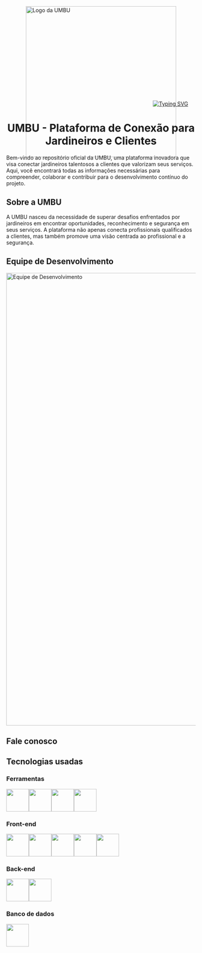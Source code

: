 <div class="logoComLetra" style="display: flex; flex-direction: column; justify-content: center; align-items: center; ">
    <img src="./src/assets/semFundoLogo.png" alt="Logo da UMBU" width="400px" align="center">
    <a href="https://git.io/typing-svg" style="margin-top: -150px; margin-left: 370px;"><img
            src="https://readme-typing-svg.herokuapp.com?font=Cantora+One&size=25&pause=1000&color=51C601&random=false&width=435&lines=Seu+jardim%2C+nossa+miss%C3%A3o!"
            alt="Typing SVG" /></a>

</div>

<h1 align="center">UMBU - Plataforma de Conexão para Jardineiros e Clientes</h1>
<p>Bem-vindo ao repositório oficial da UMBU, uma plataforma inovadora que visa conectar jardineiros talentosos a
    clientes que valorizam seus serviços. Aqui, você encontrará todas as informações necessárias para compreender,
    colaborar e contribuir para o desenvolvimento contínuo do projeto. </p>

<h2>Sobre a UMBU</h2>
<p>A UMBU nasceu da necessidade de superar desafios enfrentados por jardineiros em encontrar oportunidades,
    reconhecimento e segurança em seus serviços. A plataforma não apenas conecta profissionais qualificados a clientes,
    mas também promove uma visão centrada ao profissional e a segurança. </p>

<h2>Equipe de Desenvolvimento </h2>
<img src="./src/assets/equipeIMG.png" alt="Equipe de Desenvolvimento" width="1200px" align="center">

<h2>Fale conosco</h2>

<h2>Tecnologias usadas</h2>

<h3>Ferramentas</h3>
<div class="centralizar" style="display: flex;">
    <img src="https://cdn.jsdelivr.net/gh/devicons/devicon/icons/trello/trello-plain.svg" width="60px" />
    <img src="https://cdn.jsdelivr.net/gh/devicons/devicon/icons/git/git-original.svg" width="60px" />
    <img src="https://cdn.jsdelivr.net/gh/devicons/devicon/icons/figma/figma-original.svg" width="60px" />
     <img src="https://cdn.jsdelivr.net/gh/devicons/devicon/icons/photoshop/photoshop-plain.svg"  width="60px"/>
          

</div>

<h3> Front-end </h3>
<div class="centralizar" style="display: flex;">
    <img src="https://cdn.jsdelivr.net/gh/devicons/devicon/icons/html5/html5-original.svg" width="60px" />
    <img src="https://cdn.jsdelivr.net/gh/devicons/devicon/icons/css3/css3-original.svg" width="60px" />
    <img src="https://cdn.jsdelivr.net/gh/devicons/devicon/icons/javascript/javascript-original.svg" width="60px" />
    <img src="https://cdn.jsdelivr.net/gh/devicons/devicon/icons/react/react-original.svg" width="60px" />
    <img src="https://cdn.jsdelivr.net/gh/devicons/devicon/icons/bootstrap/bootstrap-original.svg" width="60px" />

</div>




<h3> Back-end </h3>

<div class="centralizar" style="display: flex;">
    <img src="https://cdn.jsdelivr.net/gh/devicons/devicon/icons/java/java-original.svg" width="60px" />
    <img src="https://cdn.jsdelivr.net/gh/devicons/devicon/icons/spring/spring-original.svg" width="60px" />
</div>


<h3> Banco de dados </h3>

<div class="centralizar" style="display: flex;">
    <img src="https://cdn.jsdelivr.net/gh/devicons/devicon/icons/mysql/mysql-original-wordmark.svg" width="60px" />
</div>

